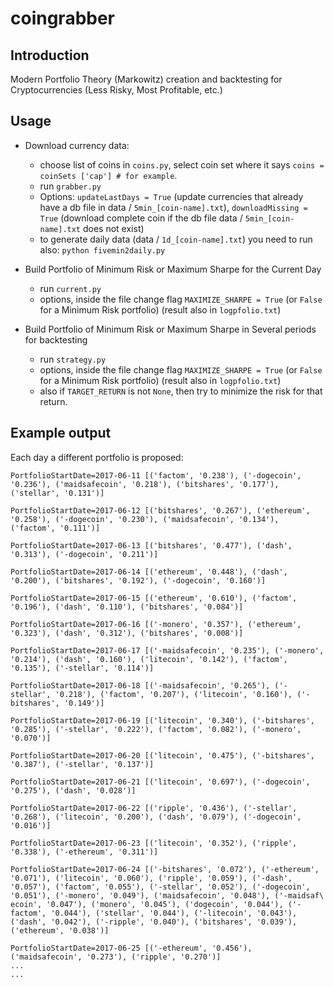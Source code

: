 # coingrabber

## Introduction

Modern Portfolio Theory (Markowitz) creation and backtesting for Cryptocurrencies (Less Risky, Most Profitable, etc.)

## Usage

* Download currency data:
  * choose list of coins in `coins.py`, select coin set where it says
        `coins = coinSets ['cap'] # for example`.
  * run `grabber.py`
  * Options: `updateLastDays = True` (update currencies that already have a db file in data / `5min_[coin-name].txt`),
              `downloadMissing = True` (download complete coin if the db file data / `5min_[coin-name].txt` does not exist)
  * to generate daily data (data / `1d_[coin-name].txt`) you need to run also:
        `python fivemin2daily.py`

* Build Portfolio of Minimum Risk or Maximum Sharpe for the Current Day
  * run `current.py`
  * options, inside the file change flag `MAXIMIZE_SHARPE = True` (or `False` for a Minimum Risk portfolio)
                (result also in `logpfolio.txt`)

* Build Portfolio of Minimum Risk or Maximum Sharpe in Several periods for backtesting
  * run `strategy.py`
  * options, inside the file change flag `MAXIMIZE_SHARPE = True` (or `False` for a Minimum Risk portfolio)
                (result also in `logpfolio.txt`)
  * also if `TARGET_RETURN` is not `None`, then try to minimize the risk for that return.

## Example output

Each day a different portfolio is proposed:

```
PortfolioStartDate=2017-06-11 [('factom', '0.238'), ('-dogecoin', '0.236'), ('maidsafecoin', '0.218'), ('bitshares', '0.177'), ('stellar', '0.131')]

PortfolioStartDate=2017-06-12 [('bitshares', '0.267'), ('ethereum', '0.258'), ('-dogecoin', '0.230'), ('maidsafecoin', '0.134'), ('factom', '0.111')]

PortfolioStartDate=2017-06-13 [('bitshares', '0.477'), ('dash', '0.313'), ('-dogecoin', '0.211')]

PortfolioStartDate=2017-06-14 [('ethereum', '0.448'), ('dash', '0.200'), ('bitshares', '0.192'), ('-dogecoin', '0.160')]

PortfolioStartDate=2017-06-15 [('ethereum', '0.610'), ('factom', '0.196'), ('dash', '0.110'), ('bitshares', '0.084')]

PortfolioStartDate=2017-06-16 [('-monero', '0.357'), ('ethereum', '0.323'), ('dash', '0.312'), ('bitshares', '0.008')]

PortfolioStartDate=2017-06-17 [('-maidsafecoin', '0.235'), ('-monero', '0.214'), ('dash', '0.160'), ('litecoin', '0.142'), ('factom', '0.135'), ('-stellar', '0.114')]

PortfolioStartDate=2017-06-18 [('-maidsafecoin', '0.265'), ('-stellar', '0.218'), ('factom', '0.207'), ('litecoin', '0.160'), ('-bitshares', '0.149')]

PortfolioStartDate=2017-06-19 [('litecoin', '0.340'), ('-bitshares', '0.285'), ('-stellar', '0.222'), ('factom', '0.082'), ('-monero', '0.070')]

PortfolioStartDate=2017-06-20 [('litecoin', '0.475'), ('-bitshares', '0.387'), ('-stellar', '0.137')]

PortfolioStartDate=2017-06-21 [('litecoin', '0.697'), ('-dogecoin', '0.275'), ('dash', '0.028')]

PortfolioStartDate=2017-06-22 [('ripple', '0.436'), ('-stellar', '0.268'), ('litecoin', '0.200'), ('dash', '0.079'), ('-dogecoin', '0.016')]

PortfolioStartDate=2017-06-23 [('litecoin', '0.352'), ('ripple', '0.338'), ('-ethereum', '0.311')]

PortfolioStartDate=2017-06-24 [('-bitshares', '0.072'), ('-ethereum', '0.071'), ('litecoin', '0.060'), ('ripple', '0.059'), ('-dash', '0.057'), ('factom', '0.055'), ('-stellar', '0.052'), ('-dogecoin', '0.051'), ('-monero', '0.049'), ('maidsafecoin', '0.048'), ('-maidsaf\
ecoin', '0.047'), ('monero', '0.045'), ('dogecoin', '0.044'), ('-factom', '0.044'), ('stellar', '0.044'), ('-litecoin', '0.043'), ('dash', '0.042'), ('-ripple', '0.040'), ('bitshares', '0.039'), ('ethereum', '0.038')]

PortfolioStartDate=2017-06-25 [('-ethereum', '0.456'), ('maidsafecoin', '0.273'), ('ripple', '0.270')]
...
...
```

